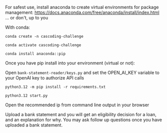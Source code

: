 For safest use, install anaconda to create virtual environments for package management: https://docs.anaconda.com/free/anaconda/install/index.html
... or don't, up to you

With conda: 

```conda create -n cascoding-challenge```

```conda activate cascoding-challenge```

```conda install anaconda::pip```

Once you have pip install into your environment (virtual or not):

Open ```bank-statement-reader/keys.py``` and set the OPEN_AI_KEY variable to your OpenAI key to authorize API calls

```python3.12 -m pip install -r requirements.txt```

```python3.12 start.py```

Open the recommended ip from command line output in your browser

Upload a bank statement and you will get an eligibility decision for a loan, and an explanation for why. You may ask follow up questions once you have uploaded a bank statement.
